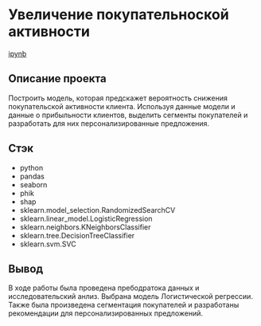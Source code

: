 # Увеличение покупательноской активности
[ipynb](https://github.com/kioydo/educational_projects/blob/main/Customer%20activity/Увеличение_покупательской_активности.ipynb)

## Описание проекта
Построить модель, которая предскажет вероятность снижения покупательской активности клиента. Используя данные модели и данные о прибыльности клиентов, выделить сегменты покупателей и разработать для них персонализированные предложения.

## Стэк
- python
- pandas
- seaborn
- phik
- shap
- sklearn.model_selection.RandomizedSearchCV
- sklearn.linear_model.LogisticRegression
- sklearn.neighbors.KNeighborsClassifier
- sklearn.tree.DecisionTreeClassifier
- sklearn.svm.SVC

## Вывод 
В ходе работы была проведена пребодратока данных и исследовательский анлиз. Выбрана модель Логистической регрессии. Также была произведена сегментация покупателей и разработаны рекомендации для персонализированных предложений.
